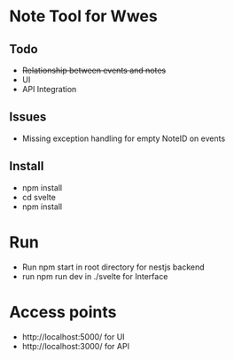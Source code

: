 # Note Tool for Wwes 


## Todo

- ~~Relationship between events and notes~~
- UI
- API Integration

## Issues

 - Missing exception handling for empty NoteID on events

 ## Install
 - npm install
 - cd svelte
 - npm install

 # Run
 - Run npm start in root directory for nestjs backend
 - run npm run dev in ./svelte for Interface

 # Access points
  - http://localhost:5000/ for UI
  - http://localhost:3000/ for API